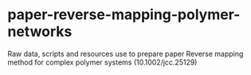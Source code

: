# paper-reverse-mapping-polymer-networks
Raw data, scripts and resources use to prepare paper Reverse mapping method for complex polymer systems (10.1002/jcc.25129)
